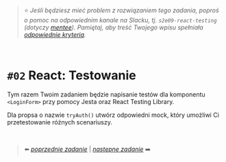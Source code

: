 > :star: *Jeśli będziesz mieć problem z rozwiązaniem tego zadania, poproś o pomoc na odpowiednim kanale na Slacku, tj. `s2e09-react-testing` (dotyczy [mentee](https://devmentor.pl/mentoring-javascript/)). Pamiętaj, aby treść Twojego wpisu spełniała [odpowiednie kryteria](https://devmentor.pl/jak-prosic-o-pomoc/).*

&nbsp;

# `#02` React: Testowanie

Tym razem Twoim zadaniem będzie napisanie testów dla komponentu `<LoginForm>` przy pomocy Jesta oraz React Testing Library.

Dla propsa o nazwie `tryAuth()` utwórz odpowiedni mock, który umożliwi Ci przetestowanie różnych scenariuszy.

&nbsp;

> :arrow_left: [*poprzednie zadanie*](./../01) | [*następne zadanie*](./../03) :arrow_right:
